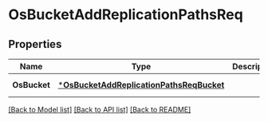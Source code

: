 # OsBucketAddReplicationPathsReq

## Properties
Name | Type | Description | Notes
------------ | ------------- | ------------- | -------------
**OsBucket** | [***OsBucketAddReplicationPathsReqBucket**](OSBucketAddReplicationPathsReq_Bucket.md) |  | [default to null]

[[Back to Model list]](../README.md#documentation-for-models) [[Back to API list]](../README.md#documentation-for-api-endpoints) [[Back to README]](../README.md)


